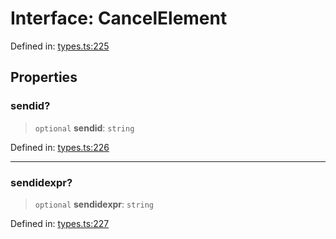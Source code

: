 # Interface: CancelElement

Defined in: [types.ts:225](https://github.com/caweinshenker/sxcml-js/blob/957847bdc6405b8502a575517be9bde5a1c195dc/src/types.ts#L225)

## Properties

### sendid?

> `optional` **sendid**: `string`

Defined in: [types.ts:226](https://github.com/caweinshenker/sxcml-js/blob/957847bdc6405b8502a575517be9bde5a1c195dc/src/types.ts#L226)

***

### sendidexpr?

> `optional` **sendidexpr**: `string`

Defined in: [types.ts:227](https://github.com/caweinshenker/sxcml-js/blob/957847bdc6405b8502a575517be9bde5a1c195dc/src/types.ts#L227)
